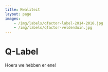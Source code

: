 ```yaml
---
title: Kwaliteit
layout: page
images: 
    - /img/labels/qfactor-label-2014-2016.jpg
    - /img/labels/qfactor-veldenduin.jpg
---
```


# Q-Label

Hoera we hebben er ene!
